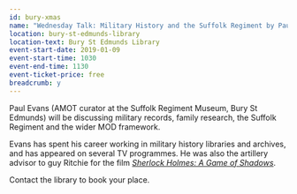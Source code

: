 ```yaml
---
id: bury-xmas
name: "Wednesday Talk: Military History and the Suffolk Regiment by Paul Evans from the Suffolk Regiment Museum"
location: bury-st-edmunds-library
location-text: Bury St Edmunds Library
event-start-date: 2019-01-09
event-start-time: 1030
event-end-time: 1130
event-ticket-price: free
breadcrumb: y
---
```


Paul Evans (AMOT curator at the Suffolk Regiment Museum, Bury St Edmunds) will be discussing military records, family research, the Suffolk Regiment and the wider MOD framework.

Evans has spent his career working in military history libraries and archives, and has appeared on several TV programmes. He was also the artillery advisor to guy Ritchie for the film [<cite>Sherlock Holmes: A Game of Shadows</cite>](https://suffolk.spydus.co.uk/cgi-bin/spydus.exe/ENQ/OPAC/BIBENQ?BRN=1071095).

Contact the library to book your place.
